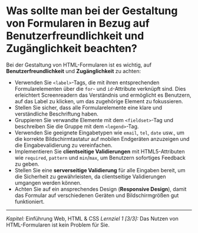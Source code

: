 # Was sollte man bei der Gestaltung von Formularen in Bezug auf Benutzerfreundlichkeit und Zugänglichkeit beachten?

Bei der Gestaltung von HTML-Formularen ist es wichtig, auf **Benutzerfreundlichkeit** und **Zugänglichkeit** zu achten:
- Verwenden Sie `<label>`-Tags, die mit ihren entsprechenden Formularelementen über die `for`- und `id`-Attribute verknüpft sind. Dies erleichtert Screenreadern das Verständnis und ermöglicht es Benutzern, auf das Label zu klicken, um das zugehörige Element zu fokussieren.
- Stellen Sie sicher, dass alle Formularelemente eine klare und verständliche Beschriftung haben.
- Gruppieren Sie verwandte Elemente mit dem `<fieldset>`-Tag und beschreiben Sie die Gruppe mit dem `<legend>`-Tag.
- Verwenden Sie geeignete Eingabetypen wie `email`, `tel`, `date` usw., um die korrekte Bildschirmtastatur auf mobilen Endgeräten anzuzeigen und die Eingabevalidierung zu vereinfachen.
- Implementieren Sie **clientseitige Validierungen** mit HTML5-Attributen wie `required`, `pattern` und `min`/`max`, um Benutzern sofortiges Feedback zu geben.
- Stellen Sie eine **serverseitige Validierung** für alle Eingaben bereit, um die Sicherheit zu gewährleisten, da clientseitige Validierungen umgangen werden können.
- Achten Sie auf ein ansprechendes Design (**Responsive Design**), damit das Formular auf verschiedenen Geräten und Bildschirmgrößen gut funktioniert.

---

_Kapitel:_ Einführung Web, HTML & CSS
_Lernziel 1 \[3/3\]:_ Das Nutzen von HTML-Formularen ist kein Problem für Sie.
